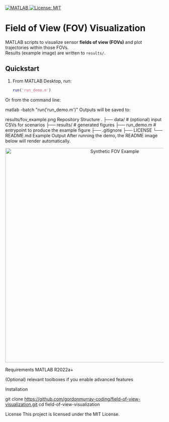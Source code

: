 <p align="left">
  <a href="https://www.mathworks.com/products/matlab.html">
    <img src="https://img.shields.io/badge/MATLAB-R2022a%2B-blue" alt="MATLAB">
  </a>
  <a href="./LICENSE">
    <img src="https://img.shields.io/badge/license-MIT-success" alt="License: MIT">
  </a>
</p>

# Field of View (FOV) Visualization

MATLAB scripts to visualize sensor **fields of view (FOVs)** and plot trajectories within those FOVs.  
Results (example image) are written to `results/`.

## Quickstart

1. From MATLAB Desktop, run:
   ```matlab
   run('run_demo.m')
Or from the command line:

matlab -batch "run('run_demo.m')"
Outputs will be saved to:

results/fov_example.png
Repository Structure
.
├── data/           # (optional) input CSVs for scenarios
├── results/        # generated figures
├── run_demo.m      # entrypoint to produce the example figure
├── .gitignore
├── LICENSE
└── README.md
Example Output
After running the demo, the README image below will render automatically.

<p align="center"> <img src="results/fov_example.png" alt="Synthetic FOV Example" width="680"> </p>
Requirements
MATLAB R2022a+

(Optional) relevant toolboxes if you enable advanced features

Installation

git clone https://github.com/gordonmurray-coding/field-of-view-visualization.git
cd field-of-view-visualization

License
This project is licensed under the MIT License.
